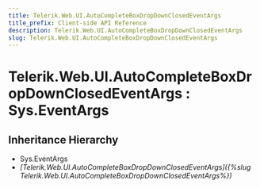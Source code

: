 ```yaml
---
title: Telerik.Web.UI.AutoCompleteBoxDropDownClosedEventArgs
title_prefix: Client-side API Reference
description: Telerik.Web.UI.AutoCompleteBoxDropDownClosedEventArgs
slug: Telerik.Web.UI.AutoCompleteBoxDropDownClosedEventArgs
---
```


# Telerik.Web.UI.AutoCompleteBoxDropDownClosedEventArgs : Sys.EventArgs

## Inheritance Hierarchy

* Sys.EventArgs
* *[Telerik.Web.UI.AutoCompleteBoxDropDownClosedEventArgs]({%slug Telerik.Web.UI.AutoCompleteBoxDropDownClosedEventArgs%})*

